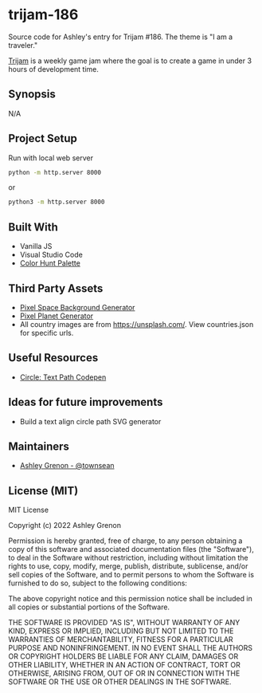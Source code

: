 # trijam-186
Source code for Ashley's entry for Trijam #186. The theme is "I am a traveler."

[Trijam](https://itch.io/jam/trijam-186) is a weekly game jam where the goal is to create a game in under 3 hours of development time.

## Synopsis

N/A

## Project Setup

Run with local web server

```bash
python -m http.server 8000
```

or

```bash
python3 -m http.server 8000
```

## Built With

* Vanilla JS
* Visual Studio Code
* [Color Hunt Palette](https://colorhunt.co/palette/1b243051557e816797d6d5a8)

## Third Party Assets

* [Pixel Space Background Generator](https://deep-fold.itch.io/space-background-generator)
* [Pixel Planet Generator](https://deep-fold.itch.io/pixel-planet-generator) 
* All country images are from https://unsplash.com/. View countries.json for specific urls. 

## Useful Resources

* [Circle: Text Path Codepen](https://codepen.io/tylersticka/pen/ExxjyxO)

## Ideas for future improvements

* Build a text align circle path SVG generator

## Maintainers

* [Ashley Grenon - @townsean](https://github.com/townsean)

## License (MIT)

MIT License

Copyright (c) 2022 Ashley Grenon

Permission is hereby granted, free of charge, to any person obtaining a copy
of this software and associated documentation files (the "Software"), to deal
in the Software without restriction, including without limitation the rights
to use, copy, modify, merge, publish, distribute, sublicense, and/or sell
copies of the Software, and to permit persons to whom the Software is
furnished to do so, subject to the following conditions:

The above copyright notice and this permission notice shall be included in all
copies or substantial portions of the Software.

THE SOFTWARE IS PROVIDED "AS IS", WITHOUT WARRANTY OF ANY KIND, EXPRESS OR
IMPLIED, INCLUDING BUT NOT LIMITED TO THE WARRANTIES OF MERCHANTABILITY,
FITNESS FOR A PARTICULAR PURPOSE AND NONINFRINGEMENT. IN NO EVENT SHALL THE
AUTHORS OR COPYRIGHT HOLDERS BE LIABLE FOR ANY CLAIM, DAMAGES OR OTHER
LIABILITY, WHETHER IN AN ACTION OF CONTRACT, TORT OR OTHERWISE, ARISING FROM,
OUT OF OR IN CONNECTION WITH THE SOFTWARE OR THE USE OR OTHER DEALINGS IN THE
SOFTWARE.
